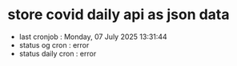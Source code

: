 # store covid daily api as json data

- last cronjob : Monday, 07 July 2025 13:31:44
- status og cron : error
- status daily cron : error
      
      